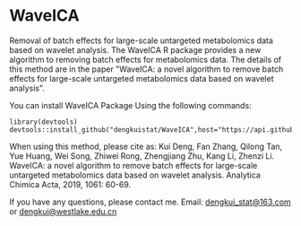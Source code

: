 # WaveICA
Removal of batch effects for large-scale untargeted metabolomics data based on wavelet analysis.
The WaveICA R package provides a new algorithm to removing batch effects for metabolomics data. The details of this method are in the paper "WaveICA: a novel algorithm to remove batch effects for large-scale untargeted metabolomics data based on wavelet analysis". 

You can install WaveICA Package Using the following commands:
    
    library(devtools)
    devtools::install_github("dengkuistat/WaveICA",host="https://api.github.com")

When using this method, please cite as: Kui Deng, Fan Zhang, Qilong Tan, Yue Huang, Wei Song, Zhiwei Rong, Zhengjiang Zhu, Kang Li, Zhenzi Li. WaveICA: a novel algorithm to remove batch effects for large-scale untargeted metabolomics data based on wavelet analysis. Analytica Chimica Acta, 2019, 1061: 60-69.

If you have any questions, please contact me. Email: dengkui_stat@163.com or dengkui@westlake.edu.cn



